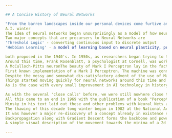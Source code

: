 ```yaml
---

## A Concise History of Neural Networks

"From the barren landscapes inside our personal devices come furtive anthems hummed by those digital servants who will one day be our overlords"
A.I. winter
The idea of neural networks began unsurprisingly as a model of how neurons in the brain function, termed 'connectionism' and used connected circuits to simulate intelligent behaviour .In 1943, portrayed with a simple electrical circuit by neurophysiologist Warren McCulloch and mathematician Walter Pitts. Donald Hebb took the idea further in his book, The Organization of Behaviour (1949), proposing that neural pathways strengthen over each successive use, especially between neurons that tend to fire at the same time thus beginning the long journey towards quantifying the complex processes of the brain.
Two major concepts that are precursers to Neural Networks are
'Threshold Logic' - converting continuous input to discrete output
'Hebbian Learning' - a model of learning based on neural plasticity, proposed by Donald Hebb in his book "The Organization of Behaviour" often summarized by the phrase: "Cells that fire together, wire together."

both proposed in the 1940's. In 1950s, as researchers began trying to translate these networks onto computational systems, the first Hebbian network was successfully implemented at MIT in 1954.
Around this time, Frank Rosenblatt, a psychologist at Cornell, was working on understanding the comparatively simpler decision systems present in the eye of a fly, which underlie and determine its flee response. In an attempt to understand and quantify this process, he proposed the idea of a Perceptron in 1958, calling it Mark I Perceptron. It was a system with a simple input output relationship, modeled on a McCulloch-Pitts neuron, proposed in 1943 by Warren S. McCulloch, a neuroscientist, and Walter Pitts, a logician to explain the complex decision processes in a brain using a linear threshold gate. A McCulloch-Pitts neuron takes in inputs, takes a weighted sum and returns '0' if the result is below threshold and '1' otherwise.
A McCulloch-Pitts neuronThe beauty of Mark I Perceptron lay in the fact that its weights would be 'learnt' through successively passed inputs, while minimizing the difference between desired and actual output.
First known implementation of a Mark I Perceptron. The machine was connected to a camera that used 20×20 cadmium sulfide photocells to produce a 400-pixel image. The main visible feature is a patchboard that allowed experimentation with different combinations of input features. To the right of that are arrays of potentiometers that implemented the adaptive weights.[wiki]A major drawback? This perceptron could only learn to separate linearly separable classes, making the simple but non-linear exclusive-or circuit an insurmountable barrier.
Despite the messy and somewhat dis-satisfactory advent of the use of Machine Learning to quantify decision systems apart from the brain, today's artificial neural networks are nothing more than several layers of these perceptrons.
Things started moving quickly for neural networks around this time and in 1959 at Stanford, Bernard Widrow and Marcian Hoff developed the first neural network successfully applied to a real world problem. These systems were named ADALINE and MADALINE after their use of Multiple ADAptive LINear Elements, the latter of which was specifically designed to eliminate noise in phone lines and still remains in use today(!). These artificial neurons however were different from perceptrons in what they returned as output, which in this case was the weighted input.
As is the case with every small improvement in AI technology in history ever, these early successes gave rise to an increasing hype on the ability and potential of neural networks while researchers were coming up against one roadblock after another. At the peak of the hype around these 'Thinking Machines', NYtimes published this article on the potential of neural networks while this video was released around the same time,

As with the several 'close calls' before, we were still nowhere close to spewing conscious man-made beings as much as we've always loved to believe(or fear, depends how you look at it). One of the problems that arose was with the impractically long runtimes required for running these networks given that this was the 60s apart from its inability to learn simple boolean exclusive-or circuits.
All this came to an end in 1969 with the publication of a book "Perceptrons" by Marvin Minsky, founder of the MIT AI Lab, and Seymour Papert, director of the lab. The book conclusively argued that the Rosenblatt's single perception approach to neural networks could not be translated effectively into multi-layered neural networks. To evaluate the correct relative values of the weights of the neurons spread across layers based on the final output would take several if not infinite number of iterations and would take a very long time to compute.
Minsky in his text laid out these and other problems with Neural Nets and effectively led the larger scientific community and most importantly the funding establishments to the conclusion that further research in this direction was to lead nowhere. The effect of this text was powerful and dried up funding to an extent that, for the next 10–12 years, no-one at the largest research institutions at the time and thereby the smaller ones too, would take on any project that had that had the doomed Neural Networks as its premise. The age now famously referred to as 'the AI winter' had begun.
The thawing of this decade long winter began in 1982 at the National Academy of Sciences when Jon Hopfield presented his paper on what came to be known as Hopfield Net while the same year at the US-Japan conference on Cooperative/Competitive Neural Networks, Japan announced its intention to begin its fifth generation effort on Neural Networks. This got the funding to start flowing again from the coffers of a nation afraid to be left behind. Soon, the American Institute of Physics, in 1985e established a "Neural Networks in Computing" annual meeting followed by the first International Conference on Neural Networks by the Institute of Electrical and Electronic Engineers (IEEE) in 1987.
It was however a major re-discovery of a concept already in existence since the 60's that helped neural nets get out of its premature grave. Backpropagation, a method devised by researchers since the 60's and continuously developed on well into the AI winter, was an intuition based method that attributed reducing significance to each event as one went farther back in the chain of events. The first person to see their potential for neural nets and solving the question of how that would be translated for MLP's was Paul Werbos who inspired partly by its application to the human mind and Freud's work on backward flow of credit assignment, wrote a PhD thesis expounding their importance. However this work wasn't noticed by anyone in the community until Parker published a report on his work at M.I.T. in 1985. It was only after being re-re-discovered by Rumelhart, Hinton, and Williams and republished in a clear and detailed framework that the technique took over the community by storm. The same authors also addressed the specifics drawbacks laid out by Minsky in his 1969 publication in a later text.
Backpropagation along with Gradient Descent forms the backbone and powerhouse of neural networks. While Gradient Descent constantly updates and moves the weights and bias towards the minimum of the cost function, backpropagation evaluates the gradient of the cost w.r.t. weights and biases, the magnitude and direction of which is used by gradient descent to evaluate the size and direction of the corrections to weights and bias parameters.
A simple visual description of the movement towards the minima of a 2d function. The step-size of jump is determined by the value of the gradient at each point.And thus by 1990's, Neural networks were definitely back, this time truly catching the imagination of the world and finally coming to par with, if not overtaking, its expectations. Yet again, we are asking the same questions of AI, and projecting onto it, our all too human fears, and yet again we are farther than we think from bowing in deference to our digital overlords.

---
```


